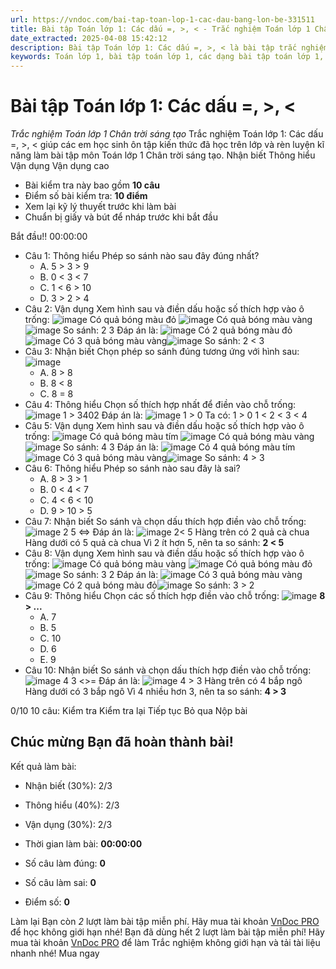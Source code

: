 ```yaml
---
url: https://vndoc.com/bai-tap-toan-lop-1-cac-dau-bang-lon-be-331511
title: Bài tập Toán lớp 1: Các dấu =, >, < - Trắc nghiệm Toán lớp 1 Chân trời sáng tạo - VnDoc.com
date_extracted: 2025-04-08 15:42:12
description: Bài tập Toán lớp 1: Các dấu =, >, < là bài tập trắc nghiệm do VnDoc biên soạn theo chương trình của bộ sách Chân trời sáng tạo giúp các em học sinh lớp 1 ôn tập lại kiến thức đã được học trên lớp.
keywords: Toán lớp 1, bài tập toán lớp 1, các dạng bài tập toán lớp 1, bài tập ôn tập toán lớp 1, đề ôn tập toán lớp 1, giải bài tập toán lớp 1 nâng cao, toán lớp 1 chân trời sáng tạo, Toán 1 sách chân trời, bài tập toán lớp 1 sách chân trời sáng tạo, Các dấu = > <, toán lớp 1 So sánh các số bằng lớn hơn bé hơn chân trời sáng tạo, Bài tập Bằng lớn hơn bé hơn lớp 1
---
```


# Bài tập Toán lớp 1: Các dấu =, >, <
_Trắc nghiệm Toán lớp 1 Chân trời sáng tạo_
Trắc nghiệm Toán lớp 1: Các dấu =, >, < giúp các em học sinh ôn tập kiến thức đã học trên lớp và rèn luyện kĩ năng làm bài tập môn Toán lớp 1 Chân trời sáng tạo.
Nhận biết Thông hiểu Vận dụng Vận dụng cao
  * Bài kiểm tra này bao gồm **10 câu**
  * Điểm số bài kiểm tra: **10 điểm**
  * Xem lại kỹ lý thuyết trước khi làm bài
  * Chuẩn bị giấy và bút để nháp trước khi bắt đầu

Bắt đầu\!\!
00:00:00
  * Câu 1:  Thông hiểu
Phép so sánh nào sau đây đúng nhất?
    * A. 5 > 3 > 9 
    * B. 0 < 3 < 7 
    * C. 1 < 6 > 10 
    * D. 3 > 2 > 4 
  * Câu 2:  Vận dụng
Xem hình sau và điền dấu hoặc số thích hợp vào ô trống:
![image](https://i.vdoc.vn/data/image/2024/11/14/trac-nghiem-toan-h281.png)
Có  quả bóng màu đỏ ![image](https://i.vdoc.vn/data/image/2024/11/14/trac-nghiem-toan-h307.png)
Có  quả bóng màu vàng![image](https://i.vdoc.vn/data/image/2024/11/14/trac-nghiem-toan-h306.png)
So sánh: 2  3
Đáp án là:
![image](/data/image/2024/11/14/trac-nghiem-toan-h281.png)
Có 2 quả bóng màu đỏ ![image](/data/image/2024/11/14/trac-nghiem-toan-h307.png)
Có 3 quả bóng màu vàng![image](/data/image/2024/11/14/trac-nghiem-toan-h306.png)
So sánh: 2 < 3
  * Câu 3:  Nhận biết
Chọn phép so sánh đúng tương ứng với hình sau:
![image](https://i.vdoc.vn/data/image/2024/11/14/trac-nghiem-toan-h304.png)
    * A. 8 > 8 
    * B. 8 < 8 
    * C. 8 = 8 
  * Câu 4:  Thông hiểu
Chọn số thích hợp nhất để điền vào chỗ trống:
![image](https://i.vdoc.vn/data/image/2024/09/16/13001606.png)
1 >
3402
Đáp án là:
![image](/data/image/2024/09/16/13001606.png)
1 > 0
Ta có:
1 > 0
1 < 2 < 3 < 4
  * Câu 5:  Vận dụng
Xem hình sau và điền dấu hoặc số thích hợp vào ô trống:
![image](https://i.vdoc.vn/data/image/2024/11/14/trac-nghiem-toan-h281.png)
Có  quả bóng màu tím ![image](https://i.vdoc.vn/data/image/2024/11/14/trac-nghiem-toan-h305.png)
Có  quả bóng màu vàng![image](https://i.vdoc.vn/data/image/2024/11/14/trac-nghiem-toan-h306.png)
So sánh: 4  3
Đáp án là:
![image](/data/image/2024/11/14/trac-nghiem-toan-h281.png)
Có 4 quả bóng màu tím ![image](/data/image/2024/11/14/trac-nghiem-toan-h305.png)
Có 3 quả bóng màu vàng![image](/data/image/2024/11/14/trac-nghiem-toan-h306.png)
So sánh: 4 > 3
  * Câu 6:  Thông hiểu
Phép so sánh nào sau đây là sai?
    * A. 8 > 3 > 1 
    * B. 0 < 4 < 7 
    * C. 4 < 6 < 10 
    * D. 9 > 10 > 5 
  * Câu 7:  Nhận biết
So sánh và chọn dấu thích hợp điền vào chỗ trống:
![image](https://i.vdoc.vn/data/image/2024/11/14/trac-nghiem-toan-h303.png)
2 5
<=>
Đáp án là:
![image](/data/image/2024/11/14/trac-nghiem-toan-h303.png)
2< 5
Hàng trên có 2 quả cà chua
Hàng dưới có 5 quả cà chua
Vì 2 ít hơn 5, nên ta so sánh: **2 < 5**
  * Câu 8:  Vận dụng
Xem hình sau và điền dấu hoặc số thích hợp vào ô trống:
![image](https://i.vdoc.vn/data/image/2024/11/14/trac-nghiem-toan-h281.png)
Có  quả bóng màu vàng ![image](https://i.vdoc.vn/data/image/2024/11/14/trac-nghiem-toan-h306.png)
Có  quả bóng màu đỏ![image](https://i.vdoc.vn/data/image/2024/11/14/trac-nghiem-toan-h307.png)
So sánh: 3  2
Đáp án là:
![image](/data/image/2024/11/14/trac-nghiem-toan-h281.png)
Có 3 quả bóng màu vàng ![image](/data/image/2024/11/14/trac-nghiem-toan-h306.png)
Có 2 quả bóng màu đỏ![image](/data/image/2024/11/14/trac-nghiem-toan-h307.png)
So sánh: 3 > 2
  * Câu 9:  Thông hiểu
Chọn các số thích hợp điền vào chỗ trống:
![image](https://i.vdoc.vn/data/image/2024/09/16/11017784.png)
**8 > ...**
    * A. 7 
    * B. 5 
    * C. 10 
    * D. 6 
    * E. 9 
  * Câu 10:  Nhận biết
So sánh và chọn dấu thích hợp điền vào chỗ trống:
![image](https://i.vdoc.vn/data/image/2024/11/14/trac-nghiem-toan-h302.png)
4  3
<>=
Đáp án là:
![image](/data/image/2024/11/14/trac-nghiem-toan-h302.png)
4 > 3
Hàng trên có 4 bắp ngô
Hàng dưới có 3 bắp ngô
Vì 4 nhiều hơn 3, nên ta so sánh: **4 > 3**

0/10
10 câu: 
Kiểm tra Kiểm tra lại Tiếp tục Bỏ qua Nộp bài
## Chúc mừng Bạn đã hoàn thành bài\!
Kết quả làm bài:
  * Nhận biết \(30%\):
2/3
  * Thông hiểu \(40%\):
2/3
  * Vận dụng \(30%\):
2/3

  * Thời gian làm bài:  **00:00:00**
  * Số câu làm đúng: **0**
  * Số câu làm sai: **0**
  * Điểm số: **0**

Làm lại
Bạn còn _2_ lượt làm bài tập miễn phí. Hãy mua tài khoản [VnDoc PRO](</pro>) để học không giới hạn nhé\!  Bạn đã dùng hết 2 lượt làm bài tập miễn phí\! Hãy mua tài khoản [VnDoc PRO](</pro>) để làm Trắc nghiệm không giới hạn và tải tài liệu nhanh nhé\!  Mua ngay
